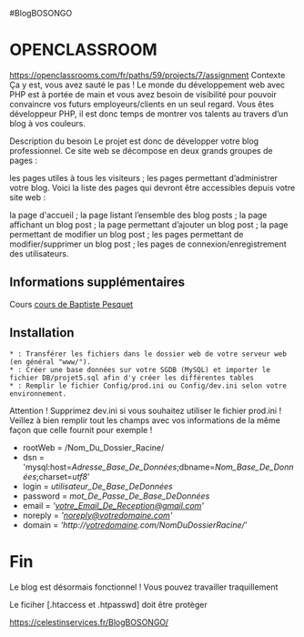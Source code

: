 #BlogBOSONGO

# OPENCLASSROOM
https://openclassrooms.com/fr/paths/59/projects/7/assignment
Contexte
Ça y est, vous avez sauté le pas ! Le monde du développement web avec PHP est à portée de main et vous avez besoin de visibilité pour pouvoir convaincre vos futurs employeurs/clients en un seul regard. Vous êtes développeur PHP, il est donc temps de montrer vos talents au travers d’un blog à vos couleurs.

Description du besoin
Le projet est donc de développer votre blog professionnel. Ce site web se décompose en deux grands groupes de pages :

les pages utiles à tous les visiteurs ;
les pages permettant d’administrer votre blog.
Voici la liste des pages qui devront être accessibles depuis votre site web :

la page d'accueil ;
la page listant l’ensemble des blog posts ;
la page affichant un blog post ;
la page permettant d’ajouter un blog post ;
la page permettant de modifier un blog post ;
les pages permettant de modifier/supprimer un blog post ;
les pages de connexion/enregistrement des utilisateurs.

## Informations supplémentaires
Cours [cours de Baptiste Pesquet](https://bpesquet.developpez.com/tutoriels/php/evoluer-architecture-mvc/)

## Installation
    * : Transférer les fichiers dans le dossier web de votre serveur web (en général "www/").  
    * : Créer une base données sur votre SGDB (MySQL) et importer le fichier DB/projet5.sql afin d'y créer les différentes tables  
    * : Remplir le fichier Config/prod.ini ou Config/dev.ini selon votre environnement.  
Attention ! Supprimez dev.ini si vous souhaitez utiliser le fichier prod.ini !  
Veillez à bien remplir tout les champs avec vos informations de la même façon que celle fournit pour exemple !

* rootWeb = /Nom_Du_Dossier_Racine/    
* dsn = 'mysql:host=_Adresse_Base_De_Données_;dbname=_Nom_Base_De_Données_;charset=_utf8_'  
* login = _utilisateur_De_Base_DeDonnées_  
* password = _mot_De_Passe_De_Base_DeDonnées_  
* email = _'votre_Email_De_Reception@gmail.com'_  
* noreply = _'noreply@votredomaine.com'_  
* domain = _'http://[votredomaine](https://celestinservices.fr/BlogBOSONGO/).com/NomDuDossierRacine/'_  

# Fin  
Le blog est désormais fonctionnel ! Vous pouvez travailler traquillement 

 Le ficiher [.htaccess et .htpasswd] doit être protèger 
  
 https://celestinservices.fr/BlogBOSONGO/
